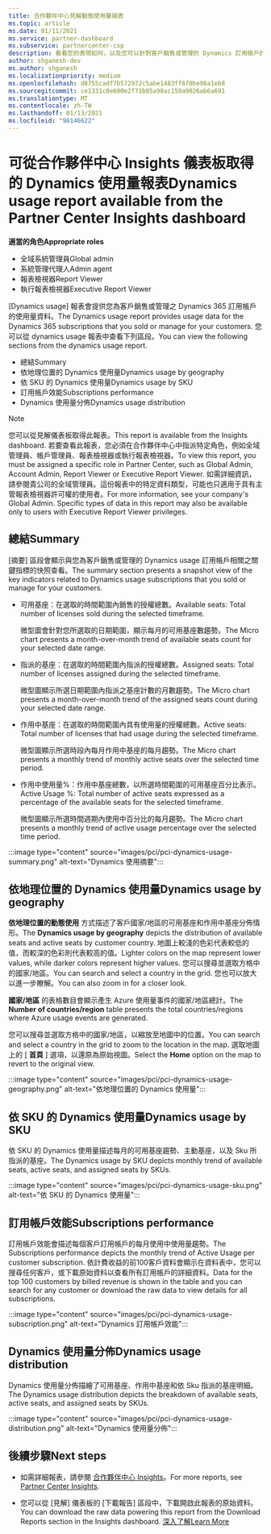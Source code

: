 ```yaml
---
title: 合作夥伴中心見解動態使用量報表
ms.topic: article
ms.date: 01/11/2021
ms.service: partner-dashboard
ms.subservice: partnercenter-csp
description: 看看您的表現如何，以及您可以針對客戶銷售或管理的 Dynamics 訂用帳戶的使用方式進行改善。
author: shganesh-dev
ms.author: shganesh
ms.localizationpriority: medium
ms.openlocfilehash: d8755cadf7b572972c5abe1483ff6f0be98a1eb8
ms.sourcegitcommit: ce1331c0e600e2f73b85a90ac159a9026ab6a691
ms.translationtype: MT
ms.contentlocale: zh-TW
ms.lasthandoff: 01/13/2021
ms.locfileid: "98146622"
---
```

# <a name="dynamics-usage-report-available-from-the-partner-center-insights-dashboard"></a><span data-ttu-id="e36df-103">可從合作夥伴中心 Insights 儀表板取得的 Dynamics 使用量報表</span><span class="sxs-lookup"><span data-stu-id="e36df-103">Dynamics usage report available from the Partner Center Insights dashboard</span></span>

<span data-ttu-id="e36df-104">**適當的角色**</span><span class="sxs-lookup"><span data-stu-id="e36df-104">**Appropriate roles**</span></span>
- <span data-ttu-id="e36df-105">全域系統管理員</span><span class="sxs-lookup"><span data-stu-id="e36df-105">Global admin</span></span>
- <span data-ttu-id="e36df-106">系統管理代理人</span><span class="sxs-lookup"><span data-stu-id="e36df-106">Admin agent</span></span>
- <span data-ttu-id="e36df-107">報表檢視器</span><span class="sxs-lookup"><span data-stu-id="e36df-107">Report Viewer</span></span>
- <span data-ttu-id="e36df-108">執行報表檢視器</span><span class="sxs-lookup"><span data-stu-id="e36df-108">Executive Report Viewer</span></span>

<span data-ttu-id="e36df-109">[Dynamics usage] 報表會提供您為客戶銷售或管理之 Dynamics 365 訂用帳戶的使用量資料。</span><span class="sxs-lookup"><span data-stu-id="e36df-109">The Dynamics usage report provides usage data for the Dynamics 365 subscriptions that you sold or manage for your customers.</span></span> <span data-ttu-id="e36df-110">您可以從 dynamics usage 報表中查看下列區段。</span><span class="sxs-lookup"><span data-stu-id="e36df-110">You can view the following sections from the dynamics usage report.</span></span>

- <span data-ttu-id="e36df-111">總結</span><span class="sxs-lookup"><span data-stu-id="e36df-111">Summary</span></span>
- <span data-ttu-id="e36df-112">依地理位置的 Dynamics 使用量</span><span class="sxs-lookup"><span data-stu-id="e36df-112">Dynamics usage by geography</span></span>
- <span data-ttu-id="e36df-113">依 SKU 的 Dynamics 使用量</span><span class="sxs-lookup"><span data-stu-id="e36df-113">Dynamics usage by SKU</span></span>
- <span data-ttu-id="e36df-114">訂用帳戶效能</span><span class="sxs-lookup"><span data-stu-id="e36df-114">Subscriptions performance</span></span>
- <span data-ttu-id="e36df-115">Dynamics 使用量分佈</span><span class="sxs-lookup"><span data-stu-id="e36df-115">Dynamics usage distribution</span></span>

 > [!NOTE]
 > <span data-ttu-id="e36df-116">您可以從見解儀表板取得此報表。</span><span class="sxs-lookup"><span data-stu-id="e36df-116">This report is available from the Insights dashboard.</span></span> <span data-ttu-id="e36df-117">若要查看此報表，您必須在合作夥伴中心中指派特定角色，例如全域管理員、帳戶管理員、報表檢視器或執行報表檢視器。</span><span class="sxs-lookup"><span data-stu-id="e36df-117">To view this report, you must be assigned a specific role in Partner Center, such as Global Admin, Account Admin, Report Viewer or Executive Report Viewer.</span></span> <span data-ttu-id="e36df-118">如需詳細資訊，請參閱貴公司的全域管理員。這份報表中的特定資料類型，可能也只適用于具有主管報表檢視器許可權的使用者。</span><span class="sxs-lookup"><span data-stu-id="e36df-118">For more information, see your company's Global Admin. Specific types of data in this report may also be available only to users with Executive Report Viewer privileges.</span></span>

## <a name="summary"></a><span data-ttu-id="e36df-119">總結</span><span class="sxs-lookup"><span data-stu-id="e36df-119">Summary</span></span>

<span data-ttu-id="e36df-120">[摘要] 區段會顯示與您為客戶銷售或管理的 Dynamics usage 訂用帳戶相關之關鍵指標的快照查看。</span><span class="sxs-lookup"><span data-stu-id="e36df-120">The summary section presents a snapshot view of the key indicators related to Dynamics usage subscriptions that you sold or manage for your customers.</span></span>  

- <span data-ttu-id="e36df-121">可用基座：在選取的時間範圍內銷售的授權總數。</span><span class="sxs-lookup"><span data-stu-id="e36df-121">Available seats: Total number of licenses sold during the selected timeframe.</span></span>

   <span data-ttu-id="e36df-122">微型圖會針對您所選取的日期範圍，顯示每月的可用基座數趨勢。</span><span class="sxs-lookup"><span data-stu-id="e36df-122">The Micro chart presents a month-over-month trend of available seats count for your selected date range.</span></span>

- <span data-ttu-id="e36df-123">指派的基座：在選取的時間範圍內指派的授權總數。</span><span class="sxs-lookup"><span data-stu-id="e36df-123">Assigned seats: Total number of licenses assigned during the selected timeframe.</span></span>

   <span data-ttu-id="e36df-124">微型圖顯示所選日期範圍內指派之基座計數的月數趨勢。</span><span class="sxs-lookup"><span data-stu-id="e36df-124">The Micro chart presents a month-over-month trend of the assigned seats count during your selected date range.</span></span>

- <span data-ttu-id="e36df-125">作用中基座：在選取的時間範圍內具有使用量的授權總數。</span><span class="sxs-lookup"><span data-stu-id="e36df-125">Active seats: Total number of licenses that had usage during the selected timeframe.</span></span> 

   <span data-ttu-id="e36df-126">微型圖顯示所選時段內每月作用中基座的每月趨勢。</span><span class="sxs-lookup"><span data-stu-id="e36df-126">The Micro chart presents a monthly trend of monthly active seats over the selected time period.</span></span>

- <span data-ttu-id="e36df-127">作用中使用量%：作用中基座總數，以所選時間範圍的可用基座百分比表示。</span><span class="sxs-lookup"><span data-stu-id="e36df-127">Active Usage %: Total number of active seats expressed as a percentage of the available seats for the selected timeframe.</span></span> 

   <span data-ttu-id="e36df-128">微型圖顯示所選時間週期內使用中百分比的每月趨勢。</span><span class="sxs-lookup"><span data-stu-id="e36df-128">The Micro chart presents a monthly trend of active usage percentage over the selected time period.</span></span>

:::image type="content" source="images/pci/pci-dynamics-usage-summary.png" alt-text="Dynamics 使用摘要":::

## <a name="dynamics-usage-by-geography"></a><span data-ttu-id="e36df-130">依地理位置的 Dynamics 使用量</span><span class="sxs-lookup"><span data-stu-id="e36df-130">Dynamics usage by geography</span></span>

<span data-ttu-id="e36df-131">**依地理位置的動態使用** 方式描述了客戶國家/地區的可用基座和作用中基座分佈情形。</span><span class="sxs-lookup"><span data-stu-id="e36df-131">The **Dynamics usage by geography** depicts the distribution of available seats and active seats by customer country.</span></span> <span data-ttu-id="e36df-132">地圖上較淺的色彩代表較低的值，而較深的色彩則代表較高的值。</span><span class="sxs-lookup"><span data-stu-id="e36df-132">Lighter colors on the map represent lower values, while darker colors represent higher values.</span></span> <span data-ttu-id="e36df-133">您可以搜尋並選取方格中的國家/地區。</span><span class="sxs-lookup"><span data-stu-id="e36df-133">You can search and select a country in the grid.</span></span> <span data-ttu-id="e36df-134">您也可以放大以進一步瞭解。</span><span class="sxs-lookup"><span data-stu-id="e36df-134">You can also zoom in for a closer look.</span></span>

<span data-ttu-id="e36df-135">**國家/地區** 的表格數目會顯示產生 Azure 使用量事件的國家/地區總計。</span><span class="sxs-lookup"><span data-stu-id="e36df-135">The **Number of countries/region** table presents the total countries/regions where Azure usage events are generated.</span></span>

<span data-ttu-id="e36df-136">您可以搜尋並選取方格中的國家/地區，以縮放至地圖中的位置。</span><span class="sxs-lookup"><span data-stu-id="e36df-136">You can search and select a country in the grid to zoom to the location in the map.</span></span> <span data-ttu-id="e36df-137">選取地圖上的 [ **首頁** ] 選項，以還原為原始視圖。</span><span class="sxs-lookup"><span data-stu-id="e36df-137">Select the **Home** option on the map to revert to the original view.</span></span>

:::image type="content" source="images/pci/pci-dynamics-usage-geography.png" alt-text="依地理位置的 Dynamics 使用量":::

## <a name="dynamics-usage-by-sku"></a><span data-ttu-id="e36df-139">依 SKU 的 Dynamics 使用量</span><span class="sxs-lookup"><span data-stu-id="e36df-139">Dynamics usage by SKU</span></span>

<span data-ttu-id="e36df-140">依 SKU 的 Dynamics 使用量描述每月的可用基座趨勢、主動基座，以及 Sku 所指派的基座。</span><span class="sxs-lookup"><span data-stu-id="e36df-140">The Dynamics usage by SKU depicts monthly trend of available seats, active seats, and assigned seats by SKUs.</span></span>

:::image type="content" source="images/pci/pci-dynamics-usage-sku.png" alt-text="依 SKU 的 Dynamics 使用量":::

## <a name="subscriptions-performance"></a><span data-ttu-id="e36df-142">訂用帳戶效能</span><span class="sxs-lookup"><span data-stu-id="e36df-142">Subscriptions performance</span></span>

<span data-ttu-id="e36df-143">訂用帳戶效能會描述每個客戶訂用帳戶的每月使用中使用量趨勢。</span><span class="sxs-lookup"><span data-stu-id="e36df-143">The Subscriptions performance depicts the monthly trend of Active Usage per customer subscription.</span></span> <span data-ttu-id="e36df-144">依計費收益的前100客戶資料會顯示在資料表中，您可以搜尋任何客戶，或下載原始資料以查看所有訂用帳戶的詳細資料。</span><span class="sxs-lookup"><span data-stu-id="e36df-144">Data for the top 100 customers by billed revenue is shown in the table and you can search for any customer or download the raw data to view details for all subscriptions.</span></span>

:::image type="content" source="images/pci/pci-dynamics-usage-subscription.png" alt-text="Dynamics 訂用帳戶效能":::

## <a name="dynamics-usage-distribution"></a><span data-ttu-id="e36df-146">Dynamics 使用量分佈</span><span class="sxs-lookup"><span data-stu-id="e36df-146">Dynamics usage distribution</span></span>

<span data-ttu-id="e36df-147">Dynamics 使用量分佈描繪了可用基座、作用中基座和依 Sku 指派的基座明細。</span><span class="sxs-lookup"><span data-stu-id="e36df-147">The Dynamics usage distribution depicts the breakdown of available seats, active seats, and assigned seats by SKUs.</span></span>

:::image type="content" source="images/pci/pci-dynamics-usage-distribution.png" alt-text="Dynamics 使用量分佈":::

## <a name="next-steps"></a><span data-ttu-id="e36df-149">後續步驟</span><span class="sxs-lookup"><span data-stu-id="e36df-149">Next steps</span></span>

- <span data-ttu-id="e36df-150">如需詳細報表，請參閱 [合作夥伴中心 Insights](partner-center-insights.md)。</span><span class="sxs-lookup"><span data-stu-id="e36df-150">For more reports, see [Partner Center Insights](partner-center-insights.md).</span></span>

- <span data-ttu-id="e36df-151">您可以從 [見解] 儀表板的 [下載報告] 區段中，下載開啟此報表的原始資料。</span><span class="sxs-lookup"><span data-stu-id="e36df-151">You can download the raw data powering this report from the Download Reports section in the Insights dashboard.</span></span> [<span data-ttu-id="e36df-152">深入了解</span><span class="sxs-lookup"><span data-stu-id="e36df-152">Learn More</span></span>](pci-download-reports.md) 
